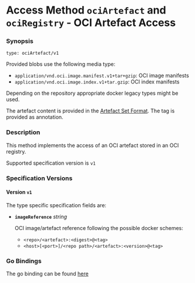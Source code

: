 
# Access Method `ociArtefact` and `ociRegistry` - OCI Artefact Access


### Synopsis

```
type: ociArtefact/v1
```

Provided blobs use the following media type:

- `application/vnd.oci.image.manifest.v1+tar+gzip`: OCI image manifests
- `application/vnd.oci.image.index.v1+tar.gzip`: OCI index manifests

Depending on the repository appropriate docker legacy types might be used.

The artefact content is provided in the [Artefact Set Format](../../../oci/repositories/ctf/README.md#artefact-set-archive-format).
The tag is provided as annotation.

### Description

This method implements the access of an OCI artefact stored in an OCI registry.

Supported specification version is `v1`



### Specification Versions

#### Version `v1`

The type specific specification fields are:

- **`imageReference`** *string*

  OCI image/artefact reference following the possible docker schemes:
  - `<repo>/<artefact>:<digest>@<tag>`
  - `<host>[<port>]/<repo path>/<artefact>:<version>@<tag>`

### Go Bindings

The go binding can be found [here](method.go)

